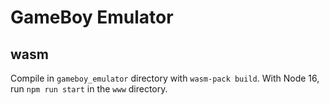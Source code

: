 # GameBoy Emulator

## wasm

Compile in `gameboy_emulator` directory with `wasm-pack build`.
With Node 16, run `npm run start` in the `www` directory.